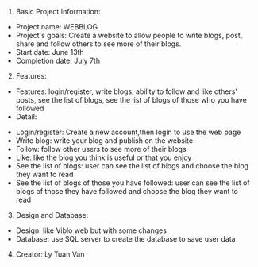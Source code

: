 1. Basic Project Information:
- Project name: WEBBLOG
- Project's goals: Create a website to allow people to write blogs, post, share and follow others to see more of their blogs.
- Start date: June 13th
- Completion date: July 7th
2. Features:
- Features: login/register, write blogs, ability to follow and like others' posts, see the list of blogs, see the list of blogs of those who you have followed
- Detail:
+ Login/register: Create a new account,then login to use the web page
+ Write blog: write your blog and publish on the website
+ Follow: follow other users to see more of their blogs
+ Like: like the blog you think is useful or that you enjoy
+ See the list of blogs: user can see the list of blogs and choose the blog they want to read 
+ See the list of blogs of those you have followed: user can see the list of blogs of those they have followed and choose the blog they want to read
3. Design and Database:
- Design: like Viblo web but with some changes
- Database: use SQL server to create the database to save user data
4. Creator: Ly Tuan Van
